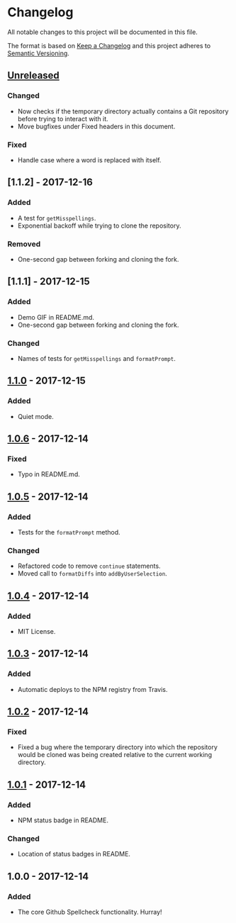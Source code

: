 # Changelog
All notable changes to this project will be documented in this file.

The format is based on [Keep a Changelog](http://keepachangelog.com/en/1.0.0/)
and this project adheres to [Semantic Versioning](http://semver.org/spec/v2.0.0.html).

## [Unreleased]
### Changed
- Now checks if the temporary directory actually contains a Git repository before trying to interact with it.
- Move bugfixes under Fixed headers in this document.

### Fixed
- Handle case where a word is replaced with itself.

## [1.1.2] - 2017-12-16
### Added
- A test for `getMisspellings`.
- Exponential backoff while trying to clone the repository.

### Removed
- One-second gap between forking and cloning the fork.

## [1.1.1] - 2017-12-15
### Added
- Demo GIF in README.md.
- One-second gap between forking and cloning the fork.

### Changed
- Names of tests for `getMisspellings` and `formatPrompt`.

## [1.1.0] - 2017-12-15
### Added
- Quiet mode.

## [1.0.6] - 2017-12-14
### Fixed
- Typo in README.md.

## [1.0.5] - 2017-12-14
### Added
- Tests for the `formatPrompt` method.

### Changed
- Refactored code to remove `continue` statements.
- Moved call to `formatDiffs` into `addByUserSelection`.

## [1.0.4] - 2017-12-14
### Added
- MIT License.

## [1.0.3] - 2017-12-14
### Added
- Automatic deploys to the NPM registry from Travis.

## [1.0.2] - 2017-12-14
### Fixed
- Fixed a bug where the temporary directory into which the repository would be cloned was being created relative to the current working directory.

## [1.0.1] - 2017-12-14
### Added
- NPM status badge in README.

### Changed
- Location of status badges in README.

## 1.0.0 - 2017-12-14
### Added
- The core Github Spellcheck functionality. Hurray!

[Unreleased]: https://github.com/tbroadley/github-spellcheck-cli/compare/v1.1.0...HEAD
[1.1.0]: https://github.com/tbroadley/github-spellcheck-cli/compare/v1.0.6...v1.1.0
[1.0.6]: https://github.com/tbroadley/github-spellcheck-cli/compare/v1.0.5...v1.0.6
[1.0.5]: https://github.com/tbroadley/github-spellcheck-cli/compare/v1.0.4...v1.0.5
[1.0.4]: https://github.com/tbroadley/github-spellcheck-cli/compare/v1.0.3...v1.0.4
[1.0.3]: https://github.com/tbroadley/github-spellcheck-cli/compare/v1.0.2...v1.0.3
[1.0.2]: https://github.com/tbroadley/github-spellcheck-cli/compare/v1.0.1...v1.0.2
[1.0.1]: https://github.com/tbroadley/github-spellcheck-cli/compare/v1.0.0...v1.0.1
